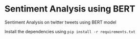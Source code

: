 # Sentiment Analysis using BERT

Sentiment Analysis on twitter tweets using BERT model

Install the dependencies using ```pip install -r requirements.txt```